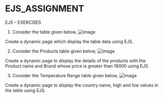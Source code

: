 # EJS_ASSIGNMENT

EJS – EXERCISES

1.	Consider the table given below,
	![image](https://user-images.githubusercontent.com/74828702/113177700-6e066180-926b-11eb-8126-2c232d3c92bf.png)

  
Create a dynamic page which display the table data using EJS.

2.	Consider the Products table given below,
![image](https://user-images.githubusercontent.com/74828702/113177798-8a0a0300-926b-11eb-85eb-56ca5bce2cde.png)

 
Create a dynamic page to display the details of the products with the Product name and Brand whose price is greater than 16000 using EJS. 

3.	Consider the Temperature Range table given below,
![image](https://user-images.githubusercontent.com/74828702/113177848-9726f200-926b-11eb-9e97-cada28fc8c48.png)

 
Create a dynamic page to display the country name, high and low values in the table using EJS.




